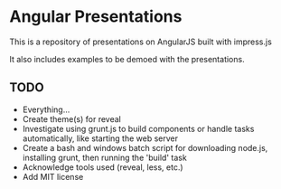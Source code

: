 # Angular Presentations

This is a repository of presentations on AngularJS built with impress.js

It also includes examples to be demoed with the presentations.

## TODO
* Everything...
* Create theme(s) for reveal
* Investigate using grunt.js to build components or handle tasks automatically, like starting the web server
* Create a bash and windows batch script for downloading node.js, installing grunt, then running the 'build' task
* Acknowledge tools used (reveal, less, etc.)
* Add MIT license